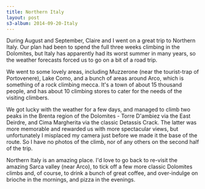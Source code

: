 ```yaml
---
title: Northern Italy
layout: post
s3-album: 2014-09-20-Italy
---
```



During August and September, Claire and I went on a great trip to Northern
Italy. Our plan had been to spend the full three weeks climbing in the
Dolomites, but Italy has apparently had its worst summer in many years, so the
weather forecasts forced us to go on a bit of a road trip.


We went to some lovely areas, including Muzzerone (near the tourist-trap of
Portovenere), Lake Como, and a bunch of areas around Arco, which is something
of a rock climbing mecca.  It's a town of about 15 thousand people, and has
about 10 climbing stores to cater for the needs of the visiting climbers.


We got lucky with the weather for a few days, and managed to climb two peaks
in the Brenta region of the Dolomites - Torre D'ambiez via the East Deirdre,
and Cima Margherita via the classic Detassis Crack. The latter was more
memorable and rewarded us with more spectacular views, but unfortunately I
misplaced my camera just before we made it the base of the route. So I have no
photos of the climb, nor of any others on the second half of the trip. 


Northern Italy is an amazing place. I'd love to go back to re-visit the
amazing Sarca valley (near Arco), to tick off a few more classic Dolomites
climbs and, of course, to drink a bunch of great coffee, and over-indulge on
brioche in the mornings, and pizza in the evenings.  
